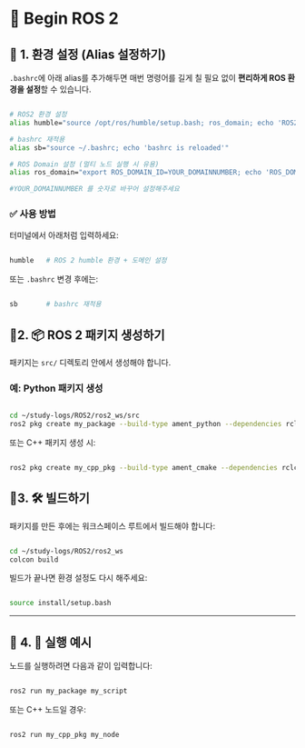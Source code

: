 # 🐢 Begin ROS 2 
## 📌 1. 환경 설정 (Alias 설정하기)

`.bashrc`에 아래 alias를 추가해두면 매번 명령어를 길게 칠 필요 없이 **편리하게 ROS 환경을 설정**할 수 있습니다.

```bash

# ROS2 환경 설정
alias humble="source /opt/ros/humble/setup.bash; ros_domain; echo 'ROS2 humble is activated!'"

# bashrc 재적용
alias sb="source ~/.bashrc; echo 'bashrc is reloaded'"

# ROS Domain 설정 (멀티 노드 실행 시 유용)
alias ros_domain="export ROS_DOMAIN_ID=YOUR_DOMAINNUMBER; echo 'ROS_DOMAIN_ID=YOUR_DOMAINNUMBER'"

#YOUR_DOMAINNUMBER 를 숫자로 바꾸어 설정해주세요

```

### ✅ 사용 방법

터미널에서 아래처럼 입력하세요:

```bash

humble   # ROS 2 humble 환경 + 도메인 설정

```

또는 `.bashrc` 변경 후에는:

```bash

sb       # bashrc 재적용
```


## 📌2. 📦 ROS 2 패키지 생성하기

패키지는 `src/` 디렉토리 안에서 생성해야 합니다.

### 예: Python 패키지 생성

```bash

cd ~/study-logs/ROS2/ros2_ws/src
ros2 pkg create my_package --build-type ament_python --dependencies rclpy

```

또는 C++ 패키지 생성 시:

```bash

ros2 pkg create my_cpp_pkg --build-type ament_cmake --dependencies rclcpp

```

## 📌3. 🛠️ 빌드하기

패키지를 만든 후에는 워크스페이스 루트에서 빌드해야 합니다:

```bash

cd ~/study-logs/ROS2/ros2_ws
colcon build

```

빌드가 끝나면 환경 설정도 다시 해주세요:

```bash

source install/setup.bash

```

---
## 📌 4. 🚀 실행 예시


노드를 실행하려면 다음과 같이 입력합니다:

```bash

ros2 run my_package my_script
```

또는 C++ 노드일 경우:

```bash

ros2 run my_cpp_pkg my_node

```
